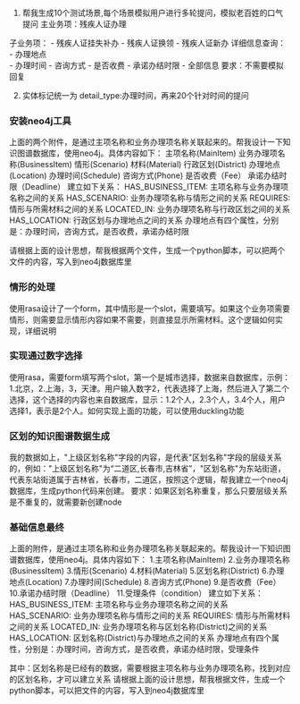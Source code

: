 ### 

1. 帮我生成10个测试场景,每个场景模拟用户进行多轮提问，模拟老百姓的口气提问 
主业务项：残疾人证办理

子业务项：
    - 残疾人证挂失补办 
    - 残疾人证换领 
    - 残疾人证新办 
详细信息查询：
    - 办理地点   
    - 办理时间
    - 咨询方式
    - 是否收费
    - 承诺办结时限
    - 全部信息
要求：不需要模拟回复

2. 实体标记统一为 detail_type:办理时间，再来20个针对时间的提问

### 安装neo4j工具

上面的两个附件，是通过主项名称和业务办理项名称关联起来的。帮我设计一下知识图谱数据库，使用neo4j。具体内容如下：
    主项名称(MainItem)
    业务办理项名称(BusinessItem)
    情形(Scenario)
    材料(Material)
    行政区划(District)
    办理地点(Location)
    办理时间(Schedule)
    咨询方式(Phone)
    是否收费（Fee）
    承诺办结时限（Deadline）
建立如下关系：
    HAS_BUSINESS_ITEM: 主项名称与业务办理项名称之间的关系
    HAS_SCENARIO: 业务办理项名称与情形之间的关系
    REQUIRES: 情形与所需材料之间的关系
    LOCATED_IN: 业务办理项名称与行政区划之间的关系
    HAS_LOCATION: 行政区划与办理地点之间的关系
    办理地点有四个属性，分别是：办理时间，咨询方式，是否收费，承诺办结时限

请根据上面的设计思想，帮我根据两个文件，生成一个python脚本，可以把两个文件的内容，写入到neo4j数据库里

### 情形的处理

使用rasa设计了一个form，其中情形是一个slot，需要填写。如果这个业务项需要情形，则需要显示情形内容如果不需要，则直接显示所需材料。这个逻辑如何实现，详细说明

### 实现通过数字选择

使用rasa，需要form填写两个slot，第一个是城市选择，数据来自数据库，示例：1.北京，2.上海，3，天津。用户输入数字2，代表选择了上海，然后进入了第二个选择，这个选择的内容也来自数据库，显示：1.2个人，2.3个人，3.4个人，用户选择1，表示是2个人。如何实现上面的功能，可以使用duckling功能


### 区划的知识图谱数据生成

我的数据如上，"上级区划名称"字段的内容，是代表"区划名称"字段的层级关系的，例如："上级区划名称"为“二道区,长春市,吉林省”，"区划名称"为东站街道，代表东站街道属于吉林省，长春市，二道区，按照这个逻辑，帮我建立一个neo4j数据库，生成python代码来创建。
要求：如果区划名称重复，那么只要层级关系是不重复的，就需要新创建node

### 基础信息最终

上面的附件，是通过主项名称和业务办理项名称关联起来的。帮我设计一下知识图谱数据库，使用neo4j。具体内容如下：
    1.主项名称(MainItem)
    2.业务办理项名称(BusinessItem)
    3.情形(Scenario)
    4.材料(Material)
    5.区划名称(District)
    6.办理地点(Location)
    7.办理时间(Schedule)
    8.咨询方式(Phone)
    9.是否收费（Fee）
    10.承诺办结时限（Deadline）
    11.受理条件（condition）
建立如下关系：
    HAS_BUSINESS_ITEM: 主项名称与业务办理项名称之间的关系
    HAS_SCENARIO: 业务办理项名称与情形之间的关系
    REQUIRES: 情形与所需材料之间的关系
    LOCATED_IN: 业务办理项名称与区划名称(District)之间的关系
    HAS_LOCATION: 区划名称(District)与办理地点之间的关系
    办理地点有四个属性，分别是：办理时间，咨询方式，是否收费，承诺办结时限，受理条件


其中：区划名称是已经有的数据，需要根据主项名称与业务办理项名称，找到对应的区划名称，才可以建立关系
请根据上面的设计思想，帮我根据文件，生成一个python脚本，可以把文件的内容，写入到neo4j数据库里
